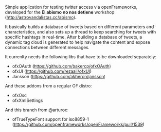 Simple application for testing twitter access via openFrameworks, developed for the **El abismo no nos detiene** workshop (http://astrovandalistas.cc/abismo).

It basically builds a database of tweets based on different parameters and characteristics, and also sets up a thread to keep searching for tweets with specific hashtags in real-time. After building a database of tweets, a dynamic tag cloud is generated to help navigate the content and expose connections between different messages.

It currenlty needs the following libs that have to be downloaded separately:
- ofxOAuth (https://github.com/bakercp/ofxOAuth)
- ofxUI (https://github.com/rezaali/ofxUI)
- Jansson (https://github.com/akheron/jansson)

And these addons from a regular OF distro:
- ofxOsc
- ofxXmlSettings

And this branch from @arturoc:
- ofTrueTypeFont support for iso8859-1 (https://github.com/openframeworks/openFrameworks/pull/1539)
